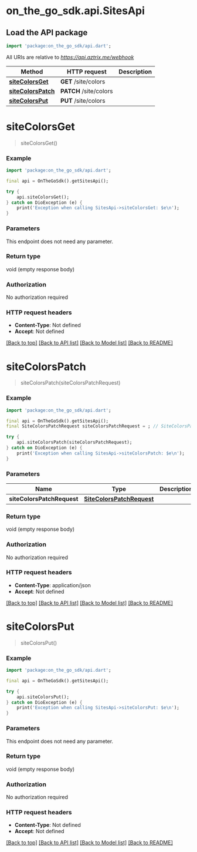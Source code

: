 # on_the_go_sdk.api.SitesApi

## Load the API package
```dart
import 'package:on_the_go_sdk/api.dart';
```

All URIs are relative to *https://api.aztrix.me/webhook*

Method | HTTP request | Description
------------- | ------------- | -------------
[**siteColorsGet**](SitesApi.md#sitecolorsget) | **GET** /site/colors | 
[**siteColorsPatch**](SitesApi.md#sitecolorspatch) | **PATCH** /site/colors | 
[**siteColorsPut**](SitesApi.md#sitecolorsput) | **PUT** /site/colors | 


# **siteColorsGet**
> siteColorsGet()



### Example
```dart
import 'package:on_the_go_sdk/api.dart';

final api = OnTheGoSdk().getSitesApi();

try {
    api.siteColorsGet();
} catch on DioException (e) {
    print('Exception when calling SitesApi->siteColorsGet: $e\n');
}
```

### Parameters
This endpoint does not need any parameter.

### Return type

void (empty response body)

### Authorization

No authorization required

### HTTP request headers

 - **Content-Type**: Not defined
 - **Accept**: Not defined

[[Back to top]](#) [[Back to API list]](../README.md#documentation-for-api-endpoints) [[Back to Model list]](../README.md#documentation-for-models) [[Back to README]](../README.md)

# **siteColorsPatch**
> siteColorsPatch(siteColorsPatchRequest)



### Example
```dart
import 'package:on_the_go_sdk/api.dart';

final api = OnTheGoSdk().getSitesApi();
final SiteColorsPatchRequest siteColorsPatchRequest = ; // SiteColorsPatchRequest | 

try {
    api.siteColorsPatch(siteColorsPatchRequest);
} catch on DioException (e) {
    print('Exception when calling SitesApi->siteColorsPatch: $e\n');
}
```

### Parameters

Name | Type | Description  | Notes
------------- | ------------- | ------------- | -------------
 **siteColorsPatchRequest** | [**SiteColorsPatchRequest**](SiteColorsPatchRequest.md)|  | [optional] 

### Return type

void (empty response body)

### Authorization

No authorization required

### HTTP request headers

 - **Content-Type**: application/json
 - **Accept**: Not defined

[[Back to top]](#) [[Back to API list]](../README.md#documentation-for-api-endpoints) [[Back to Model list]](../README.md#documentation-for-models) [[Back to README]](../README.md)

# **siteColorsPut**
> siteColorsPut()



### Example
```dart
import 'package:on_the_go_sdk/api.dart';

final api = OnTheGoSdk().getSitesApi();

try {
    api.siteColorsPut();
} catch on DioException (e) {
    print('Exception when calling SitesApi->siteColorsPut: $e\n');
}
```

### Parameters
This endpoint does not need any parameter.

### Return type

void (empty response body)

### Authorization

No authorization required

### HTTP request headers

 - **Content-Type**: Not defined
 - **Accept**: Not defined

[[Back to top]](#) [[Back to API list]](../README.md#documentation-for-api-endpoints) [[Back to Model list]](../README.md#documentation-for-models) [[Back to README]](../README.md)


